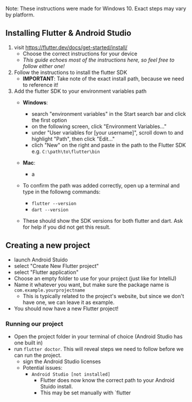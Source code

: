 

Note: These instructions were made for Windows 10. Exact steps may vary by platform.


## Installing Flutter & Android Studio
1. visit https://flutter.dev/docs/get-started/install/
   - Choose the correct instructions for your device
   - *This guide echoes most of the instructions here, so feel free to follow either one!*
2. Follow the instructions to install the flutter SDK
   - **IMPORTANT**: Take note of the exact install path, because we need to reference it!
3. Add the flutter SDK to your environment variables path
   - **Windows**:
     - search "environment variables" in the Start search bar and click the first option
     - on the following screen, click "Environment Variables..."
     - under "User variables for [your username]", scroll down to and highlight "Path", then click "Edit..."
     - clich "New" on the right and paste in the path to the Flutter SDK  
       e.g. `C:\path\to\flutter\bin`

   - **Mac**:
      - a

   - To confirm the path was added correctly, open up a terminal and type in the followng commands:
       - `flutter --version`
       - `dart --version`
   - These should show the SDK versions for both flutter and dart. Ask for help if you did not get this result.

## Creating a new project
- launch Android Stuido
- select "Create New Flutter project"
- select "Flutter application"
- Choose an empty folder to use for your project (just like for IntelliJ)
- Name it whatever you want, but make sure the package name is `com.example.yourprojectname`
  - This is typically related to the project's website, but since we don't have one, we can leave it as example.
- You should now have a new Flutter project!

### Running our project
- Open the project folder in your terminal of choice (Android Studio has one built in)
- run `flutter doctor`. This will reveal steps we need to follow before we can run the project.
  - sign the Android Studio licenses
  - Potential issues:
    - `Android Studio [not installed]`
      - Flutter does now know the correct path to your Android Stuido install.
      - This may be set manually with `flutter 
